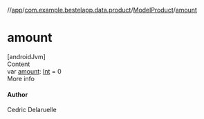 //[app](../../index.md)/[com.example.bestelapp.data.product](../index.md)/[ModelProduct](index.md)/[amount](amount.md)



# amount  
[androidJvm]  
Content  
var [amount](amount.md): [Int](https://kotlinlang.org/api/latest/jvm/stdlib/kotlin/-int/index.html) = 0  
More info  


#### Author  


Cedric Delaruelle

  



